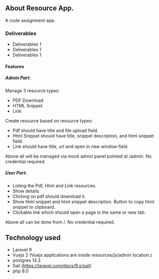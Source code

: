## About Resource App.
A code assignment app.

### Deliverables

- Deliverables 1
- Deliverables 1
- Deliverables 1

#### Features
##### Admin Part:
Manage 3 resource types:
- PDF Download
- HTML Snippet
- Link

Create resource based on resource types:
- Pdf should have title and file upload field.
- Html Snippet should have title, snippet description, and html snippet field.
- Link should have title, url and open in new window field.

Above all will be managed via mock admin panel pointed at /admin.
No credential required.  

##### User Part:
- Listing the Pdf, Html and Link resources.
- Show details
- Clicking on pdf should download it.
- Show html snippet and html snippet description. Button to copy html snippet to clipboard.
- Clickable link which should open a page in the same or new tab.

Above all can be done from /.
No credential required. 

## Technology used
- Laravel 9
- Vuejs 2 (Vuejs applications are inside resources/js/admin location.)
- postgres 14.3
- Sail (https://laravel.com/docs/9.x/sail)
- php 8.0
